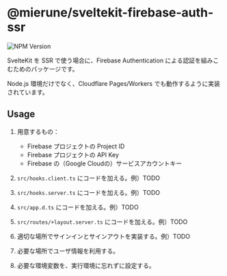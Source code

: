 # @mierune/sveltekit-firebase-auth-ssr

![NPM Version](https://img.shields.io/npm/v/%40mierune%2Fsveltekit-firebase-auth-ssr)

SvelteKit を SSR で使う場合に、Firebase Authentication による認証を組みこむためのパッケージです。

Node.js 環境だけでなく、Cloudflare Pages/Workers でも動作するように実装されています。

## Usage

1. 用意するもの：

   - Firebase プロジェクトの Project ID
   - Firebase プロジェクトの API Key
   - Firebase の（Google Cloudの）サービスアカウントキー

2. `src/hooks.client.ts` にコードを加える。例）TODO 
3. `src/hooks.server.ts` にコードを加える。例）TODO 
4. `src/app.d.ts` にコードを加える。例）TODO 
5. `src/routes/+layout.server.ts` にコードを加える。例）TODO 
6. 適切な場所でサインインとサインアウトを実装する。例）TODO 
7. 必要な場所でユーザ情報を利用する。
8. 必要な環境変数を、実行環境に忘れずに設定する。
